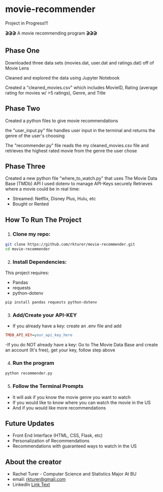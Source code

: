 # movie-recommender
Project in Progress!!!

🎬🎬🎬 A movie recommending program 🎬🎬🎬

## Phase One

Downloaded three data sets (movies.dat, user.dat and ratings.dat) off of Movie Lens 

Cleaned and explored the data using Jupyter Notebook 

Created a "cleaned_movies.csv" which includes MovieID, Rating (average rating for movies w/ >5 ratings), Genre, and Title

## Phase Two

Created a python files to give movie recommendations

the "user_input.py" file handles user input in the terminal and returns the genre of the user's choosing

The  "recommender.py" file reads the my cleaned_movies.csv file and retrieves the highest rated movie from the genre the user chose

## Phase Three

Created a new python file "where_to_watch.py" that uses The Movie Data Base (TMDb) API 
I used dotenv to manage API-Keys securely 
Retrieves where a movie could be in real time:
  - Streamed: Netflix, Disney Plus, Hulu, etc 
  - Bought or Rented

## How To Run The Project
1. ### Clone my repo:
```bash
git clone https://github.com/rkturer/movie-recommender.git
cd movie-recommender
```

2. ### Install Dependencies:
This project requires:
* Pandas
* requests
* python-dotenv

```bash
pip install pandas requests python-dotenv
```

3. ### Add/Create your API-KEY
- If you already have a key: create an .env file and add
```ini
TMDB_API_KEY=your_api_key_here
```
-If you do NOT already have a key: Go to The Movie Data Base and create an account (It's free), get your key, follow step above

4. ### Run the program
```bash
python recommender.py
```

5. ### Follow the Terminal Prompts
- It will ask if you know the movie genre you want to watch
- If you would like to know where you can watch the movie in the US
- And if you would like more recommendations

## Future Updates
- Front End Interface (HTML, CSS, Flask, etc)
- Personalization of Recommendations
- Recommendations with guaranteed ways to watch in the US

## About the creator
- Rachel Turer - Computer Science and Statistics Major At BU
- email: rkturer@gmail.com
- LinkedIn [Link Text](https://www.linkedin.com/in/rkturer/)





